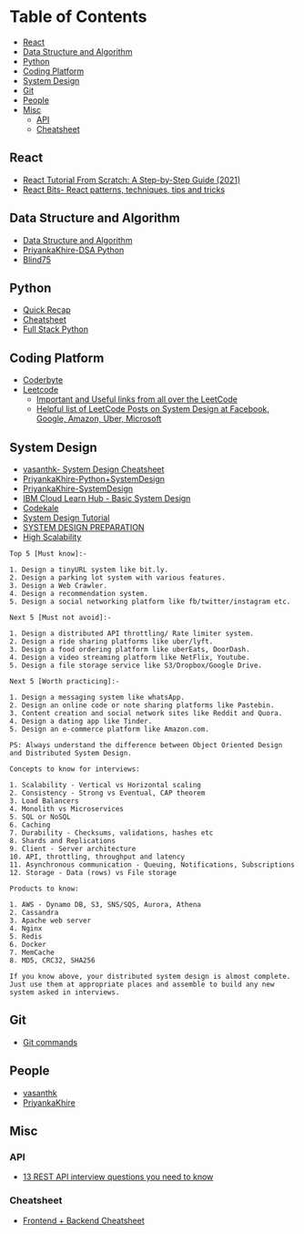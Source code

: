 # Table of Contents
- [React](#react)
- [Data Structure and Algorithm](#data-structure-and-algorithm)
- [Python](#python)
- [Coding Platform](#coding-platform)
- [System Design](#system-design)
- [Git](#git)
- [People](#people)
- [Misc](#misc)
  - [API](#api)
  - [Cheatsheet](#cheatsheet)



## React

* [React Tutorial From Scratch: A Step-by-Step Guide (2021)](https://ibaslogic.com/react-tutorial-for-beginners/)
* [React Bits- React patterns, techniques, tips and tricks](https://vasanthk.gitbooks.io/react-bits/content/)

## Data Structure and Algorithm
* [Data Structure and Algorithm](https://neetcode.io/)
* [PriyankaKhire-DSA Python](https://github.com/PriyankaKhire/ProgrammingPracticePython)
* [Blind75](https://medium.com/@miniChang8/75-leetcode-must-know-questions-953b3749c7e9)

## Python
* [Quick Recap](https://github.com/mouseinthehouse/python)
* [Cheatsheet](https://www.pythoncheatsheet.org/)
* [Full Stack Python](https://www.fullstackpython.com/)

## Coding Platform
* [Coderbyte](https://coderbyte.com/)
* [Leetcode](https://leetcode.com/)
  * [Important and Useful links from all over the LeetCode](https://leetcode.com/discuss/general-discussion/665604/important-and-useful-links-from-all-over-the-leetcode/)
  * [Helpful list of LeetCode Posts on System Design at Facebook, Google, Amazon, Uber, Microsoft](https://leetcode.com/discuss/interview-question/1140451/helpful-list-of-leetcode-posts-on-system-design-at-facebook-google-amazon-uber-microsoft)

## System Design
* [vasanthk- System Design Cheatsheet](https://gist.github.com/vasanthk/485d1c25737e8e72759f)
* [PriyankaKhire-Python+SystemDesign](https://github.com/PriyankaKhire/ProgrammingPracticePython)
* [PriyankaKhire-SystemDesign](https://github.com/PriyankaKhire/SystemDesign)
* [IBM Cloud Learn Hub - Basic System Design](https://www.ibm.com/in-en/cloud/learn/all)
* [Codekale](https://www.codekarle.com/)
* [System Design Tutorial](https://systemdesigntutorial.com/)
* [SYSTEM DESIGN PREPARATION](https://github.com/shashank88/system_design)
* [High Scalability](http://highscalability.com/start-here/)
```
Top 5 [Must know]:-

1. Design a tinyURL system like bit.ly.
2. Design a parking lot system with various features.
3. Design a Web Crawler.
4. Design a recommendation system.
5. Design a social networking platform like fb/twitter/instagram etc.

Next 5 [Must not avoid]:-

1. Design a distributed API throttling/ Rate limiter system.
2. Design a ride sharing platforms like uber/lyft.
3. Design a food ordering platform like uberEats, DoorDash.
4. Design a video streaming platform like NetFlix, Youtube.
5. Design a file storage service like S3/Dropbox/Google Drive.

Next 5 [Worth practicing]:-

1. Design a messaging system like whatsApp.
2. Design an online code or note sharing platforms like Pastebin.
3. Content creation and social network sites like Reddit and Quora.
4. Design a dating app like Tinder.
5. Design an e-commerce platform like Amazon.com.

PS: Always understand the difference between Object Oriented Design and Distributed System Design.
```
```
Concepts to know for interviews:

1. Scalability - Vertical vs Horizontal scaling
2. Consistency - Strong vs Eventual, CAP theorem
3. Load Balancers
4. Monolith vs Microservices
5. SQL or NoSQL
6. Caching
7. Durability - Checksums, validations, hashes etc
8. Shards and Replications
9. Client - Server architecture
10. API, throttling, throughput and latency
11. Asynchronous communication - Queuing, Notifications, Subscriptions
12. Storage - Data (rows) vs File storage

Products to know:

1. AWS - Dynamo DB, S3, SNS/SQS, Aurora, Athena
2. Cassandra
3. Apache web server
4. Nginx
5. Redis
6. Docker
7. MemCache
8. MD5, CRC32, SHA256

If you know above, your distributed system design is almost complete. Just use them at appropriate places and assemble to build any new system asked in interviews.
```

## Git
* [Git commands](https://github.com/PriyankaKhire/LearningGitCommands)

## People
* [vasanthk](https://gist.github.com/vasanthk)
* [PriyankaKhire](https://github.com/PriyankaKhire)

## Misc

### API

* [13 REST API interview questions you need to know](https://www.educative.io/blog/rest-api-interview-questions)

### Cheatsheet
* [Frontend + Backend Cheatsheet](https://www.thinkful.com/blog/web-developer-cheat-sheet/)

